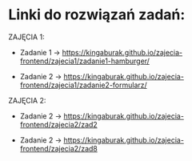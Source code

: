 # Linki do rozwiązań zadań:

ZAJĘCIA 1:

- Zadanie 1 -> https://kingaburak.github.io/zajecia-frontend/zajecia1/zadanie1-hamburger/

- Zadanie 2 -> https://kingaburak.github.io/zajecia-frontend/zajecia1/zadanie2-formularz/

ZAJĘCIA 2:

- Zadanie 2 -> https://kingaburak.github.io/zajecia-frontend/zajecia2/zad2

- Zadanie 2 -> https://kingaburak.github.io/zajecia-frontend/zajecia2/zad8
